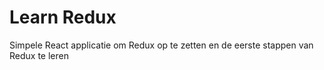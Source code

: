 # Learn Redux

Simpele React applicatie om Redux op te zetten en de eerste stappen van Redux te leren

